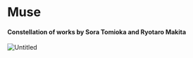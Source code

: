 # Muse 
#### Constellation of works by Sora Tomioka and Ryotaro Makita

![Untitled](https://github.dev/constellation999/constellation999.github.io/blob/main/1757402113917.jpg)
